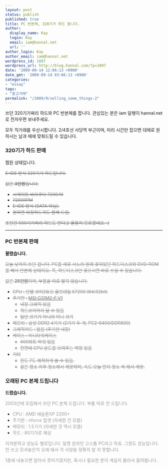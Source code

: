 ```yaml
---
layout: post
status: publish
published: true
title: PC 반본체, 320기가 하드 팝니다.
author:
  display_name: Kay
  login: Kay
  email: iam@hannal.net
  url: ''
author_login: Kay
author_email: iam@hannal.net
wordpress_id: 1897
wordpress_url: http://blog.hannal.com/?p=1897
date: '2009-09-14 12:06:13 +0900'
date_gmt: '2009-09-14 03:06:13 +0900'
categories:
- "essay"
tags:
- "중고거래"
permalink: "/2009/9/selling_some_things-2"
---
```

<p>쓰던 320기가짜리 하드와 PC 반본체를 팝니다. 관심있는 분은 iam 달팽이 hannal.net 로 전자우편 보내주세요.</p>
<p>모두 직거래를 우선시합니다. 2/4호선 사당역 부근이며, 미리 시간만 잡으면 대체로 원하시는 날과 때에 맞춰드릴 수 있습니다.</p>
<h3 style="font-size: 1.17em;">320기가 하드 판매</h3>
<p>찜된 상태입니다.</p>
<p><span style="text-decoration: line-through;"><span style="color: #888888;">E-IDE 방식 320기가 하드입니다.</span></span></p>
<p><span style="text-decoration: line-through;"><span style="color: #888888;">값은 </span></span><strong><span style="text-decoration: line-through;"><span style="color: #888888;">3만원</span></span></strong><span style="text-decoration: line-through;"><span style="color: #888888;">입니다.</span></span></p>
<ul>
<li><span style="text-decoration: line-through;"><span style="color: #888888;">시게이트 바라쿠다 7200.10</span></span></li>
<li><span style="text-decoration: line-through;"><span style="color: #888888;">7200RPM</span></span></li>
<li><span style="text-decoration: line-through;"><span style="color: #888888;">E-IDE 방식 (SATA 아님).</span></span></li>
<li><span style="text-decoration: line-through;"><span style="color: #888888;">원하면 외장하드곽도 함께 드림.</span></span></li>
</ul>
<p><span style="text-decoration: line-through;"><span style="color: #888888;">조만간 500기가짜리 하드도 판다고 올릴지 모르겠네요. :)</span></span></p>
<hr />
<h3>PC 반본체 판매</h3>
<p><strong>팔렸습니다.</strong></p>
<p><span style="color: #888888;"><span style="text-decoration: line-through;">오늘 낮까지 쓰던 겁니다. PC를 새로 사느라 원래 꽂혀있던 하드디스크와 DVD-ROM를 빼서 반본체 상태지요. 즉, 하드디스크만 꽂으시면 바로 쓰실 수 있습니다.</span></span></p>
<p><span style="color: #888888;"><span style="text-decoration: line-through;">값은 </span></span><strong><span style="color: #888888;"><span style="text-decoration: line-through;">25만원</span></span></strong><span style="color: #888888;"><span style="text-decoration: line-through;">이며, 부품을 따로 팔지 않습니다.</span></span></p>
<ul>
<li><span style="color: #888888;"><span style="text-decoration: line-through;">CPU : 인텔 코어2듀오 울프데일 E7200 (64/32bit)</span></span></li>
<li><span style="color: #888888;"><span style="text-decoration: line-through;">주기판 : </span></span><a href="http://kr.msi.com/?this_in=mainboard&amp;seq=270&amp;cat=38&amp;c1="><span style="color: #888888;"><span style="text-decoration: line-through;">MSI G31M2-F V1</span></span></a><span style="color: #888888;"><span style="text-decoration: line-through;"> </span></span><span style="text-decoration: line-through;"> </span>
<ul>
<li><span style="color: #888888;"><span style="text-decoration: line-through;">내장 그래픽 있음</span></span></li>
<li><span style="color: #888888;"><span style="text-decoration: line-through;">쿼드코어까지 달 수 있음</span></span></li>
<li><span style="color: #888888;"><span style="text-decoration: line-through;">일반 크기가 아니라 미니 크기</span></span></li>
</ul>
</li>
<li><span style="color: #888888;"><span style="text-decoration: line-through;">메모리 : 삼성 DDR2 4기가 (2기가 두 개, PC2-6400/DDR800)</span></span></li>
<li><span style="color: #888888;"><span style="text-decoration: line-through;">그래픽카드 : 없음 (주기판 내장)</span></span></li>
<li><span style="color: #888888;"><span style="text-decoration: line-through;">케이스 : 미니타워케이스 </span></span><span style="text-decoration: line-through;"> </span>
<ul>
<li><span style="color: #888888;"><span style="text-decoration: line-through;">400와트 파워 있음</span></span></li>
<li><span style="color: #888888;"><span style="text-decoration: line-through;">전면에 CPU 온도를 보여주는 액정 있음</span></span></li>
</ul>
</li>
<li><span style="color: #888888;"><span style="text-decoration: line-through;">기타 </span></span><span style="text-decoration: line-through;"> </span>
<ul>
<li><span style="color: #888888;"><span style="text-decoration: line-through;">윈도 7도 쾌적하게 쓸 수 있음.</span></span></li>
<li><span style="color: #888888;"><span style="text-decoration: line-through;">겉은 평소 자주 청소해서 깨끗하며, 속도 오늘 먼지 청소 싹 해서 깨끗.</span></span></li>
</ul>
</li>
</ul>
<h3>오래된 PC 본체 드립니다</h3>
<p><strong>드렸습니다.</strong></p>
<p><span style="color: #999999;">2003년에 조립해서 쓰던 PC 본체 드립니다. 부품 따로 안 드립니다.</span></p>
<ul>
<li><span style="color: #999999;">CPU : AMD 애슬론XP 2200+</span></li>
<li><span style="color: #999999;">주기판 : nforce 칩셋 (자세한 건 모름)</span></li>
<li><span style="color: #999999;">메모리 : 1.5기가 (자세한 것 역시 모름)</span></li>
<li><span style="color: #999999;">하드 : 80기가로 예상</span></li>
</ul>
<p><span style="color: #999999;">지저분하고 성능도 별로입니다. 일명 온라인 고스톱 PC라고 하죠. 그정도 성능입니다. 안 쓰고 모셔놓은지 오래 돼서 각 사양을 정확히 알 지 못합니다.</span></p>
<p><span style="color: #999999;">1층에 내놓으면 알아서 줏어가겠지만, 혹시나 필요한 분이 계실지 몰라서 올려봅니다.</span></p>
